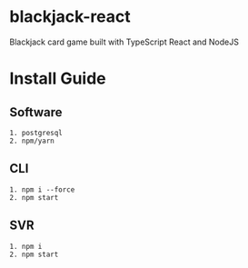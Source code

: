 # blackjack-react
Blackjack card game built with TypeScript React and NodeJS

# Install Guide
  ## Software
    1. postgresql
    2. npm/yarn
  ## CLI 
    1. npm i --force
    2. npm start
  ## SVR
    1. npm i
    2. npm start
